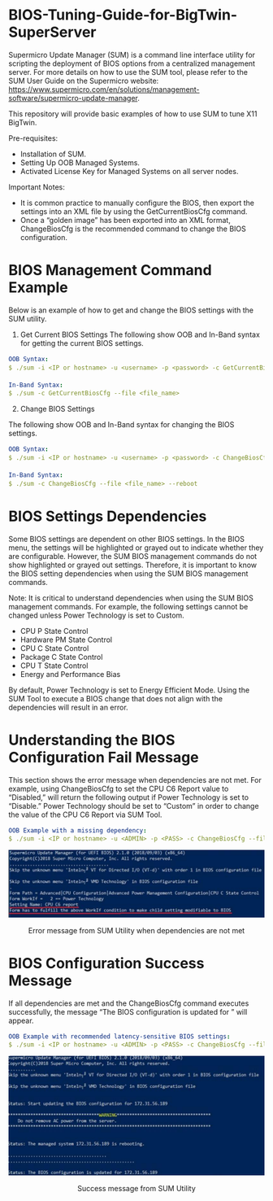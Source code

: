 # BIOS-Tuning-Guide-for-BigTwin-SuperServer

Supermicro Update Manager (SUM) is a command line interface utility for scripting the deployment of BIOS options from a centralized management server. For more details on how to use the SUM tool, please refer to the SUM User Guide on the Supermicro website: https://www.supermicro.com/en/solutions/management-software/supermicro-update-manager.

This repository will provide basic examples of how to use SUM to tune X11 BigTwin.

Pre-requisites:
- Installation of SUM.
- Setting Up OOB Managed Systems.
- Activated License Key for Managed Systems on all server nodes. 

Important Notes:
- It is common practice to manually configure the BIOS, then export the settings into an XML file by using
the GetCurrentBiosCfg command.
- Once a “golden image” has been exported into an XML format, ChangeBiosCfg is the recommended
command to change the BIOS configuration.

# BIOS Management Command Example
Below is an example of how to get and change the BIOS settings with the SUM utility.

1. Get Current BIOS Settings
The following show OOB and In-Band syntax for getting the current BIOS settings.

```yml
OOB Syntax:
$ ./sum -i <IP or hostname> -u <username> -p <password> -c GetCurrentBiosCfg --file <file_name>

In-Band Syntax:
$ ./sum -c GetCurrentBiosCfg --file <file_name>
```

2. Change BIOS Settings

The following show OOB and In-Band syntax for changing the BIOS settings.

```yml
OOB Syntax:
$ ./sum -i <IP or hostname> -u <username> -p <password> -c ChangeBiosCfg --file <file_name> --reboot

In-Band Syntax:
$ ./sum -c ChangeBiosCfg --file <file_name> --reboot
```

# BIOS Settings Dependencies

Some BIOS settings are dependent on other BIOS settings. In the BIOS menu, the settings will be highlighted or grayed out to indicate whether they are configurable. However, the SUM BIOS
management commands do not show highlighted or grayed out settings. Therefore, it is important to know the BIOS setting dependencies when using the SUM BIOS management commands.

Note:
It is critical to understand dependencies when using the SUM BIOS management commands. For example, the following settings cannot be changed unless Power Technology is set to Custom.
- CPU P State Control
- Hardware PM State Control
- CPU C State Control
- Package C State Control
- CPU T State Control
- Energy and Performance Bias

By default, Power Technology is set to Energy Efficient Mode. Using the SUM Tool to execute a BIOS change that does not align with the dependencies will result in an error. 

# Understanding the BIOS Configuration Fail Message

This section shows the error message when dependencies are not met. For example, using ChangeBiosCfg to set the CPU C6 Report value to “Disabled,” will return the following output if Power Technology is set to “Disable.” Power Technology should be set to “Custom” in order to change the
value of the CPU C6 Report via SUM Tool.

```yml
OOB Example with a missing dependency:
$ ./sum -i <IP or hostname> -u <ADMIN> -p <PASS> -c ChangeBiosCfg --file MissingDependency.xml --reboot
```

![](https://github.com/Solutions-Guy/BIOS-Tuning-Guide/blob/master/Sample%20error%20message%20message%20from%20SUM%20Utility%20when%20dependencies%20are%20not%20met.PNG)
<p align="center">Error message from SUM Utility when dependencies are not met</p>

# BIOS Configuration Success Message

If all dependencies are met and the ChangeBiosCfg command executes successfully, the message “The BIOS configuration is updated for <IP address>” will appear.


```yml
OOB Example with recommended latency-sensitive BIOS settings:
$ ./sum -i <IP or hostname> -u <ADMIN> -p <PASS> -c ChangeBiosCfg --file LowLatency.xml --reboot
```

![](https://github.com/Solutions-Guy/BIOS-Tuning-Guide/blob/master/Sample%20success%20message%20from%20SUM%20Utility.PNG)
<p align="center">Success message from SUM Utility</p>

